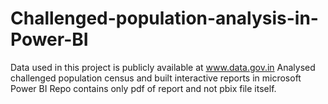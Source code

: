 # Challenged-population-analysis-in-Power-BI
Data used in this project is publicly available at www.data.gov.in
Analysed challenged population census and built interactive reports in microsoft Power BI
Repo contains only pdf of report and not pbix file itself.
